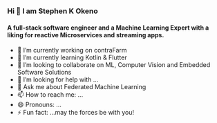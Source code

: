 ### Hi 👋 I am Stephen K Okeno

#### A full-stack software engineer and a Machine Learning Expert with a liking for reactive Microservices and streaming apps.

- 🔭 I’m currently working on contraFarm
- 🌱 I’m currently learning Kotlin & Flutter
- 👯 I’m looking to collaborate on ML, Computer Vision and Embedded Software Solutions
- 🤔 I’m looking for help with ...
- 💬 Ask me about Federated Machine Learning
- 📫 How to reach me: ...
- 😄 Pronouns: ...
- ⚡ Fun fact: ...may the forces be with you!

